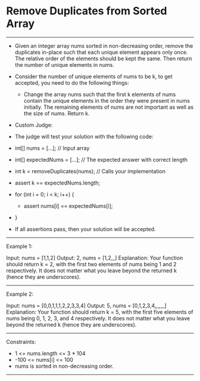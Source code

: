 # Remove Duplicates from Sorted Array

---
- Given an integer array nums sorted in non-decreasing order, remove the duplicates in-place such that each unique element appears only once. The relative order of the elements should be kept the same. Then return the number of unique elements in nums.

- Consider the number of unique elements of nums to be k, to get accepted, you need to do the following things:

    - Change the array nums such that the first k elements of nums contain the unique elements in the order they were present in nums initially. The remaining elements of nums are not important as well as the size of nums.
    Return k.

- Custom Judge:

- The judge will test your solution with the following code:

- int[] nums = [...]; // Input array
- int[] expectedNums = [...]; // The expected answer with correct length

- int k = removeDuplicates(nums); // Calls your implementation

- assert k == expectedNums.length;
- for (int i = 0; i < k; i++) {
  - assert nums[i] == expectedNums[i];
- }

- If all assertions pass, then your solution will be accepted.

 
---
Example 1:

Input: nums = [1,1,2]
Output: 2, nums = [1,2,_]
Explanation: Your function should return k = 2, with the first two elements of nums being 1 and 2 respectively.
It does not matter what you leave beyond the returned k (hence they are underscores).

---
Example 2:

Input: nums = [0,0,1,1,1,2,2,3,3,4]
Output: 5, nums = [0,1,2,3,4,_,_,_,_,_]
Explanation: Your function should return k = 5, with the first five elements of nums being 0, 1, 2, 3, and 4 respectively.
It does not matter what you leave beyond the returned k (hence they are underscores).

--- 

Constraints:

   -  1 <= nums.length <= 3 * 104
   -  -100 <= nums[i] <= 100
   -  nums is sorted in non-decreasing order.

---
